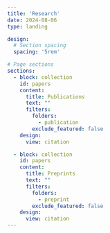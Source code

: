 ```yaml
---
title: 'Research'
date: 2024-08-06
type: landing

design:
  # Section spacing
  spacing: '5rem'

# Page sections
sections:
  - block: collection
    id: papers
    content:
      title: Publications
      text: ""
      filters:
        folders:
          - publication
        exclude_featured: false
    design:
      view: citation

  - block: collection
    id: papers
    content:
      title: Preprints
      text: ""
      filters:
        folders:
          - preprint
        exclude_featured: false
    design:
      view: citation  
---
```

